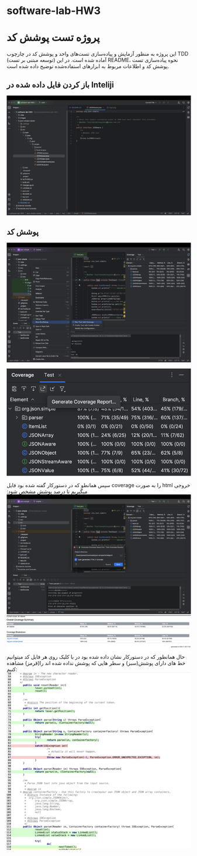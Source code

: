 # software-lab-HW3


# پروژه تست پوشش کد

این پروژه به منظور آزمایش و پیاده‌سازی تست‌های واحد و پوشش کد در چارچوب TDD (توسعه مبتنی بر تست) آماده شده است. در این README، نحوه پیاده‌سازی تست پوشش کد و اطلاعات مربوط به ابزارهای استفاده‌شده توضیح داده شده است.

## باز کردن فایل داده شده در Inteliji
![Alt text](images/img1.png)


## پوشش کد
![Alt text](images/img2.png)

![Alt](images/img3.png)

سپس همانطو که در دستورکار گفته شده بود فایل coverage را به صورت html خروجی میگیریم تا درصد پوشش مشخص شود:
![alt](images/img4.png)
![image](images/img5.png)
حال همانطور که در دستورکار نشان داده شده بود در با کلیک روی هر فایل کد میتوانیم خط های دارای پوشش(سبز) و سطر هایی که پوشش نداده شده اند را(قرمز) مشاهده کنیم:
![imge](images/img6.png)
